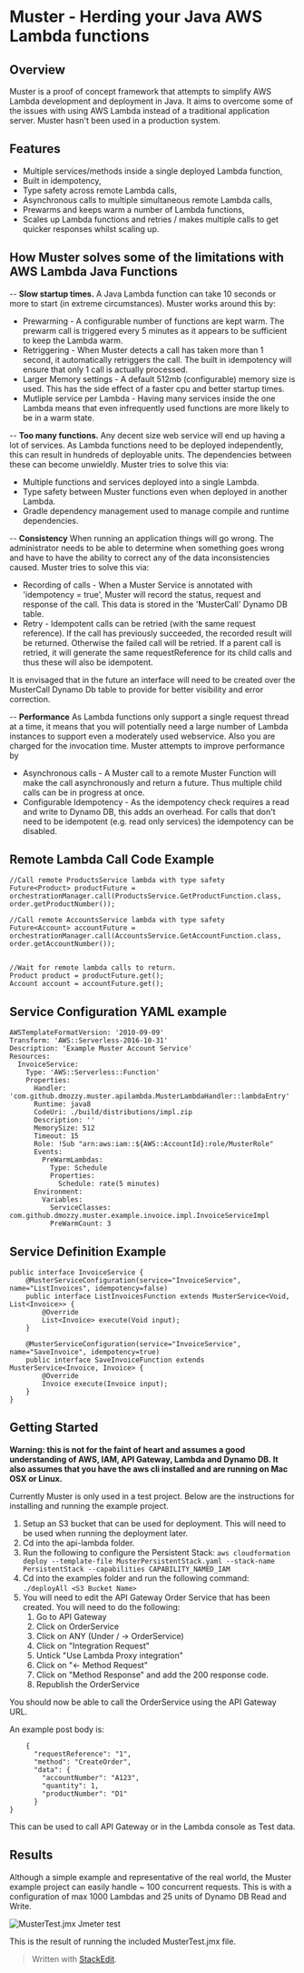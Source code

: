 

Muster - Herding your Java AWS Lambda functions
==========================================

Overview
--------
Muster is a proof of concept framework that attempts to simplify AWS Lambda development and deployment in Java. It aims to overcome some of the issues with using AWS Lambda instead of a traditional application server. Muster hasn't been used in a production system.

Features
--------
 - Multiple services/methods inside a single deployed Lambda function,
 - Built in idempotency,
 - Type safety across remote Lambda calls,
 - Asynchronous calls to multiple simultaneous remote Lambda calls,
 - Prewarms  and keeps warm a number of Lambda functions,
 - Scales up Lambda functions and retries / makes multiple calls to get quicker responses whilst scaling up.

How Muster solves some of the limitations with AWS Lambda Java Functions
-----------------

 -- **Slow startup times.**
A Java Lambda function can take 10 seconds or more to start (in extreme circumstances). Muster works around this by:

 - Prewarming - A configurable number of functions are kept warm. The prewarm call is triggered every 5 minutes as it appears to be sufficient to keep the Lambda warm.
 - Retriggering - When Muster detects a call has taken more than 1 second, it automatically retriggers the call. The built in idempotency will ensure that only 1 call is actually processed.
 - Larger Memory settings - A default 512mb (configurable) memory size is used. This has the side effect of a faster cpu and better startup times.
 - Mutliple service per Lambda - Having many services inside the one Lambda means that even infrequently used functions are more likely to be in a warm state.
 

 
-- **Too many functions.**
 Any decent size web service will end up having a lot of services. As Lambda functions need to be deployed independently, this can result in hundreds of deployable units. The dependencies between these can become unwieldly.
 Muster tries to solve this via:
 
 - Multiple functions and services deployed into a single Lambda.
 - Type safety between Muster functions even when deployed in another Lambda.
 - Gradle dependency management used to manage compile and runtime dependencies.


-- **Consistency**
When running an application things will go wrong. The administrator needs to be able to determine when something goes wrong and have to have the ability to correct any of the data inconsistencies caused. Muster tries to solve this via:

 - Recording of calls - When a Muster Service is annotated with 'idempotency = true', Muster will record the status, request and response of the call. This data is stored in the 'MusterCall' Dynamo DB table.
 - Retry - Idempotent calls can be retried (with the same request reference). If the call has previously succeeded, the recorded result will be returned. Otherwise the failed call will be retried. If a parent call is retried, it will generate the same requestReference for its child calls and thus these will also be idempotent.
 
It is envisaged that in the future an interface will need to be created over the MusterCall Dynamo Db table to provide for better visibility and error correction.

-- **Performance**
As Lambda functions only support a single request thread at a time, it means that you will potentially need a large number of Lambda instances to support even a moderately used webservice. Also you are charged for the invocation time. Muster attempts to improve performance by

 - Asynchronous calls - A Muster call to a remote Muster Function will make the call asynchronously and return a future. Thus multiple child calls can be in progress at once.
 - Configurable Idempotency - As the idempotency check requires a read and write to Dynamo DB, this adds an overhead. For calls that don't need to be idempotent (e.g. read only services) the idempotency can be disabled.

Remote Lambda Call Code Example
--------
    	
	//Call remote ProductsService lambda with type safety
	Future<Product> productFuture = orchestrationManager.call(ProductsService.GetProductFunction.class, order.getProductNumber());
	
	//Call remote AccountsService lambda with type safety
	Future<Account> accountFuture = orchestrationManager.call(AccountsService.GetAccountFunction.class, order.getAccountNumber());
					
			
	//Wait for remote lambda calls to return.
	Product product = productFuture.get();
	Account account = accountFuture.get();

Service Configuration YAML example
--------

    AWSTemplateFormatVersion: '2010-09-09'
    Transform: 'AWS::Serverless-2016-10-31'
    Description: 'Example Muster Account Service'
    Resources:
      InvoiceService:
        Type: 'AWS::Serverless::Function'
        Properties:
          Handler: 'com.github.dmozzy.muster.apilambda.MusterLambdaHandler::lambdaEntry'
          Runtime: java8
          CodeUri: ./build/distributions/impl.zip
          Description: ''
          MemorySize: 512
          Timeout: 15
          Role: !Sub "arn:aws:iam::${AWS::AccountId}:role/MusterRole"
          Events:
            PreWarmLambdas:
              Type: Schedule
              Properties:
                Schedule: rate(5 minutes)
          Environment:
            Variables:
              ServiceClasses: com.github.dmozzy.muster.example.invoice.impl.InvoiceServiceImpl
              PreWarmCount: 3

Service Definition Example
--------

    public interface InvoiceService {
    	@MusterServiceConfiguration(service="InvoiceService", name="ListInvoices", idempotency=false)
    	public interface ListInvoicesFunction extends MusterService<Void, List<Invoice>> {
    		@Override
    		List<Invoice> execute(Void input);
    	}
    
    	@MusterServiceConfiguration(service="InvoiceService", name="SaveInvoice", idempotency=true)
    	public interface SaveInvoiceFunction extends MusterService<Invoice, Invoice> {
    		@Override
    		Invoice execute(Invoice input);
    	}	
    }

Getting Started
--------
**Warning: this is not for the faint of heart and assumes a good understanding of AWS, IAM, API Gateway, Lambda and Dynamo DB. It also assumes that you have the aws cli installed and are running on Mac OSX or Linux.**

Currently Muster is only used in a test project. Below are the instructions for installing and running the example project.


 1. Setup an S3 bucket that can be used for deployment. This will need to be used when running the deployment later.
 2. Cd into the api-lambda folder.
 3. Run the following to configure the Persistent Stack: `aws cloudformation deploy --template-file MusterPersistentStack.yaml --stack-name PersistentStack --capabilities CAPABILITY_NAMED_IAM`
 4. Cd into the examples folder and run the following command: `./deployAll <S3 Bucket Name>`
 5. You will need to edit the API Gateway Order Service that has been created. You will need to do the following:
	 1. Go to API Gateway
	 2. Click on OrderService
	 3. Click on ANY (Under / -> OrderService)
	 4. Click on "Integration Request"
	 5. Untick "Use Lambda Proxy integration"
	 6. Click on "<- Method Request"
	 7. Click on "Method Response" and add the 200 response code.
	 8. Republish the OrderService

You should now be able to call the OrderService using the API Gateway URL.

An example post body is:

        {
    	  "requestReference": "1",
    	  "method": "CreateOrder",
    	  "data": {
    	    "accountNumber": "A123",
    	    "quantity": 1,
    	    "productNumber": "D1"
    	  }
    }

This can be used to call API Gateway or in the Lambda console as Test data.

Results
-------
Although a simple example and representative of the real world, the Muster example project can easily handle ~ 100 concurrent requests. This is with a configuration of max 1000 Lambdas and 25 units of Dynamo DB Read and Write.

![MusterTest.jmx Jmeter test](https://github.com/dmozzy/Muster/blob/master/images/PerformanceScreenshot.png)

This is the result of running the included MusterTest.jmx file.

> Written with [StackEdit](https://stackedit.io/).


